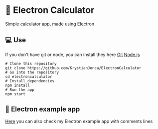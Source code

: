 # :iphone: Electron Calculator
Simple calculator app, made using Electron
## :computer: Use
If you don't have git or node, you can install they here [Git](https://git-scm.com/downloads "Git") [Node.js](https://nodejs.org/en/download/ "Node.js") 

    # Clone this repository
    git clone https://github.com/KrystianJonca/ElectronCalculator
    # Go into the repository
    cd electroncalculator
    # Install dependencies
    npm install
    # Run the app
    npm start

## :paperclip: Electron example app
[Here](https://github.com/KrystianJonca/Nice "Here") you can also check my Electron example app with comments lines
